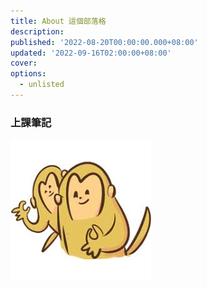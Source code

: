 ```yaml
---
title: About 這個部落格
description: 
published: '2022-08-20T00:00:00.000+08:00'
updated: '2022-09-16T02:00:00+08:00'
cover: 
options:
  - unlisted
---
```

### 上課筆記


![alt text](image.png)